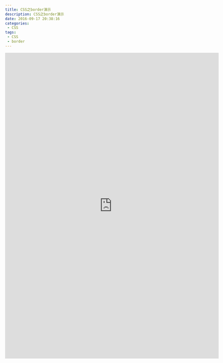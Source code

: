 ```yaml
---
title: CSS之border演示
description: CSS之border演示
date: 2016-09-17 20:38:16
categories:
 - CSS
tags:
 - CSS
 - border
---
```


  <iframe src="https://liyufeng.angton.com/Border_new.html" width="700px" height="1000px" frameborder="0" scrolling="no"> </iframe>

